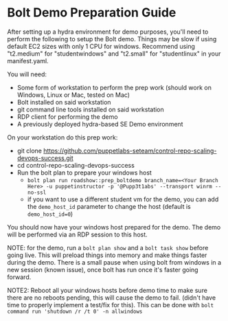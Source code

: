 # Bolt Demo Preparation Guide

After setting up a hydra environment for demo purposes, you'll need to perform the following to setup the Bolt demo.
Things may be slow if using default EC2 sizes with only 1 CPU for windows. Recommend using "t2.medium" for "studentwindows" and "t2.small" for "studentlinux" in your manifest.yaml.

You will need:
* Some form of workstation to perform the prep work (should work on Windows, Linux or Mac, tested on Mac)
* Bolt installed on said workstation
* git command line tools installed on said workstation
* RDP client for performing the demo
* A previously deployed hydra-based SE Demo environment

On your workstation do this prep work:
* git clone https://github.com/puppetlabs-seteam/control-repo-scaling-devops-success.git
* cd control-repo-scaling-devops-success
* Run the bolt plan to prepare your windows host
  * `bolt plan run roadshow::prep_boltdemo branch_name=<Your Branch Here> -u puppetinstructor -p '@Pupp3t1abs' --transport winrm --no-ssl`
  * if you want to use a different student vm for the demo, you can add the `demo_host_id` parameter to change the host (default is `demo_host_id=0`)

You should now have your windows host prepared for the demo. The demo will be performed via an RDP session to this host.

NOTE: for the demo, run a `bolt plan show` and a `bolt task show` before going live. This will preload things into memory and make things faster during the demo. 
There is a small pause when using bolt from windows in a new session (known issue), once bolt has run once it's faster going forward.

NOTE2: Reboot all your windows hosts before demo time to make sure there are no reboots pending, this will cause the demo to fail. (didn't have time to properly implement a test/fix for this). This can be done with `bolt command run 'shutdown /r /t 0' -n allwindows`
